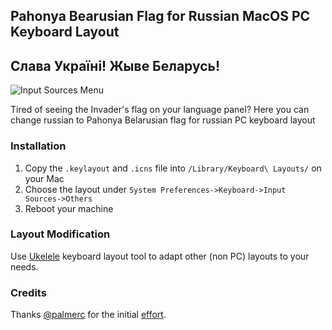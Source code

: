 ## Pahonya Bearusian Flag for Russian MacOS PC Keyboard Layout

## Cлава Україні! Жыве Беларусь!

![Input Sources Menu](https://i.imgur.com/bOT2WiAm.png)

Tired of seeing the Invader's flag on your language panel? Here  you can change russian to Pahonya Belarusian flag for russian PC keyboard layout

### Installation
1. Copy the `.keylayout` and `.icns` file into `/Library/Keyboard\ Layouts/` on your Mac
2. Choose the layout under `System Preferences->Keyboard->Input Sources->Others`
3. Reboot your machine

### Layout Modification 
 Use [Ukelele](http://scripts.sil.org/ukelele) keyboard layout tool to adapt other (non PC) layouts to your needs.

### Credits
Thanks [@palmerc](https://github.com/palmerc/Ukrainian-Russian) for the initial [effort](https://github.com/palmerc/Ukrainian-Russian).


